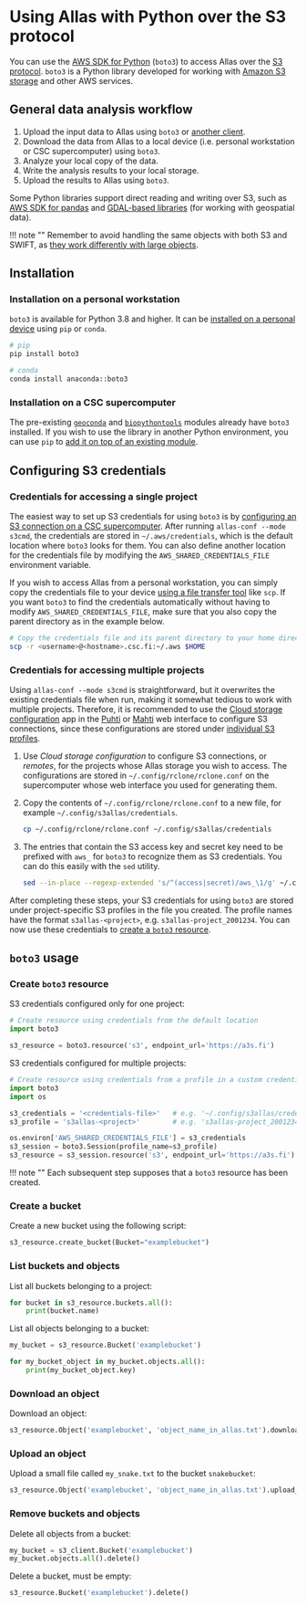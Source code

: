 # Using Allas with Python over the S3 protocol

You can use the [AWS SDK for Python](https://boto3.amazonaws.com/v1/documentation/api/latest/index.html)
(`boto3`) to access Allas over the [S3 protocol](../introduction.md#protocols).
`boto3` is a Python library developed for working with
[Amazon S3 storage](https://aws.amazon.com/s3/) and other AWS services.

## General data analysis workflow

1. Upload the input data to Allas using `boto3` or [another
   client](../accessing_allas.md).
2. Download the data from Allas to a local device
(i.e. personal workstation or CSC supercomputer) using `boto3`.
3. Analyze your local copy of the data.
4. Write the analysis results to your local storage.
5. Upload the results to Allas using `boto3`.

Some Python libraries support direct reading and writing over S3,
such as
[AWS SDK for pandas](https://aws-sdk-pandas.readthedocs.io/en/stable/)
and
[GDAL-based libraries](https://github.com/csc-training/geocomputing/blob/master/python/allas/working_with_allas_from_Python_S3.py)
(for working with geospatial data).

!!! note ""
    Remember to avoid handling the same objects with both S3 and SWIFT, as
    [they work differently with large objects](../introduction.md#protocols).

## Installation

### Installation on a personal workstation

`boto3` is available for Python 3.8 and higher.
It can be
[installed on a personal device](https://boto3.amazonaws.com/v1/documentation/api/latest/guide/quickstart.html#installation)
using `pip` or `conda`.

```bash
# pip
pip install boto3

# conda
conda install anaconda::boto3
```

### Installation on a CSC supercomputer

The pre-existing [`geoconda`](../../../apps/geoconda.md) and
[`biopythontools`](../../../apps/biopython.md) modules already have `boto3`
installed. If you wish to use the library in another Python environment, you can
use `pip` to
[add it on top of an existing module](../../../support/tutorials/python-usage-guide.md#installing-python-packages-to-existing-modules).

## Configuring S3 credentials

### Credentials for accessing a single project

The easiest way to set up S3 credentials for using `boto3` is by
[configuring an S3 connection on a CSC supercomputer](s3_client.md#configuring-s3-connection-in-supercomputers).
After running `allas-conf --mode s3cmd`, the credentials are stored in
`~/.aws/credentials`, which is the default location where `boto3` looks for
them. You can also define another location for the credentials file by
modifying the `AWS_SHARED_CREDENTIALS_FILE` environment variable.

If you wish to access Allas from a personal workstation,
you can simply copy the credentials file to your device
[using a file transfer tool](../../moving/index.md) like `scp`.
If you want `boto3` to find the credentials automatically
without having to modify `AWS_SHARED_CREDENTIALS_FILE`,
make sure that you also copy the parent directory as in the example
below.

```bash
# Copy the credentials file and its parent directory to your home directory
scp -r <username>@<hostname>.csc.fi:~/.aws $HOME
```

### Credentials for accessing multiple projects

Using `allas-conf --mode s3cmd` is straightforward,
but it overwrites the existing credentials file when run,
making it somewhat tedious to work with multiple projects.
Therefore, it is recommended to use the 
[Cloud storage configuration](../../../computing/webinterface/file-browser.md#accessing-allas-and-lumi-o)
app in the [Puhti](https://puhti.csc.fi) or [Mahti](https://mahti.csc.fi)
web interface to configure S3 connections, since these configurations are
stored under
[individual S3 profiles](https://boto3.amazonaws.com/v1/documentation/api/latest/guide/credentials.html#shared-credentials-file).

1. Use *Cloud storage configuration* to configure S3 connections,
or _remotes_, for the projects whose Allas storage you wish
to access. The configurations are stored in `~/.config/rclone/rclone.conf` on
the supercomputer whose web interface you used for generating them.

2. Copy the contents of `~/.config/rclone/rclone.conf` to a new file,
for example `~/.config/s3allas/credentials`.

    ```bash
    cp ~/.config/rclone/rclone.conf ~/.config/s3allas/credentials
    ```

3. The entries that contain the S3 access key and secret key need to be prefixed
   with `aws_` for `boto3` to recognize them as S3 credentials. You can do this
   easily with the `sed` utility.

    ```bash
    sed --in-place --regexp-extended 's/^(access|secret)/aws_\1/g' ~/.config/s3allas/credentials
    ```

After completing these steps, your S3 credentials for using `boto3` are stored
under project-specific S3 profiles in the file you created. The profile names
have the format `s3allas-<project>`, e.g. `s3allas-project_2001234`.
You can now use these credentials to
[create a `boto3` resource](#create-boto3-resource).

## `boto3` usage

### Create `boto3` resource

S3 credentials configured only for one project:
```python
# Create resource using credentials from the default location
import boto3

s3_resource = boto3.resource('s3', endpoint_url='https://a3s.fi')
```
S3 credentials configured for multiple projects:
```python
# Create resource using credentials from a profile in a custom credentials file
import boto3
import os

s3_credentials = '<credentials-file>'   # e.g. '~/.config/s3allas/credentials'
s3_profile = 's3allas-<project>'        # e.g. 's3allas-project_2001234'

os.environ['AWS_SHARED_CREDENTIALS_FILE'] = s3_credentials
s3_session = boto3.Session(profile_name=s3_profile)
s3_resource = s3_session.resource('s3', endpoint_url='https://a3s.fi')
```

!!! note ""
    Each subsequent step supposes that a `boto3` resource has been created.

### Create a bucket

Create a new bucket using the following script:

```python
s3_resource.create_bucket(Bucket="examplebucket")
```

### List buckets and objects

List all buckets belonging to a project:
```python
for bucket in s3_resource.buckets.all():
    print(bucket.name)
```

List all objects belonging to a bucket:
```python
my_bucket = s3_resource.Bucket('examplebucket')

for my_bucket_object in my_bucket.objects.all():
    print(my_bucket_object.key)

```

### Download an object

Download an object:
```python
s3_resource.Object('examplebucket', 'object_name_in_allas.txt').download_file('local_file.txt')
```

### Upload an object

Upload a small file called `my_snake.txt` to the bucket `snakebucket`:

```python
s3_resource.Object('examplebucket', 'object_name_in_allas.txt').upload_file('local_file.txt')
```

### Remove buckets and objects

Delete all objects from a bucket:

```python
my_bucket = s3_client.Bucket('examplebucket')
my_bucket.objects.all().delete()

```

Delete a bucket, must be empty:
```python
s3_resource.Bucket('examplebucket').delete()
```
